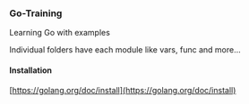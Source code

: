 ### Go-Training

Learning Go with examples

Individual folders have each module like vars, func and more...

#### Installation

[https://golang.org/doc/install](https://golang.org/doc/install)
